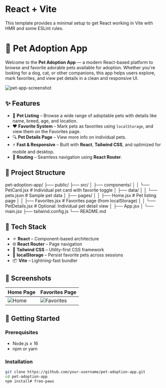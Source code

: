 # React + Vite

This template provides a minimal setup to get React working in Vite with HMR and some ESLint rules.

# 🐾 Pet Adoption App

Welcome to the **Pet Adoption App** — a modern React-based platform to browse and favorite adorable pets available for adoption. Whether you're looking for a dog, cat, or other companions, this app helps users explore, mark favorites, and view pet details in a clean and responsive UI.

![pet-app-screenshot](./public/screenshot.png)

## ✨ Features

- 🐶 **Pet Listing** – Browse a wide range of adoptable pets with details like name, breed, age, and location.
- ❤️ **Favorite System** – Mark pets as favorites using `localStorage`, and view them on the Favorites page.
- 🔍 **Pet Details Page** – View more info on individual pets.
- ⚡ **Fast & Responsive** – Built with **React**, **Tailwind CSS**, and optimized for mobile and desktop.
- 🔗 **Routing** – Seamless navigation using **React Router**.

## 📂 Project Structure

pet-adoption-app/
├── public/
├── src/
│ ├── components/
│ │ └── PetCard.jsx # Individual pet card with favorite toggle
│ ├── data/
│ │ └── pets.json # Sample pet data
│ ├── pages/
│ │ ├── Home.jsx # Pet listing page
│ │ ├── Favorites.jsx # Favorites page (from localStorage)
│ │ └── PetDetails.jsx # Optional: Individual pet detail view
│ ├── App.jsx
│ └── main.jsx
├── tailwind.config.js
└── README.md


## 🧪 Tech Stack

- ⚛️ **React** – Component-based architecture
- 🌐 **React Router** – Page navigation
- 🎨 **Tailwind CSS** – Utility-first CSS framework
- 💾 **localStorage** – Persist favorite pets across sessions
- 📦 **Vite** – Lightning-fast bundler

## 📸 Screenshots

| Home Page                      | Favorites Page                |
|-------------------------------|-------------------------------|
| ![Home](./public/home.png)    | ![Favorites](./public/fav.png)|

## 🚀 Getting Started

### Prerequisites

- Node.js ≥ 16
- npm or yarn

### Installation

```bash
git clone https://github.com/your-username/pet-adoption-app.git
cd pet-adoption-app
npm install#   f r e e - p a w s  
 